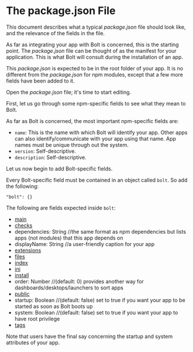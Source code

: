 # The package.json File

This document describes what a typical _package.json_ file should look like, and the relevance of the fields in the file.

As far as integrating your app with Bolt is concerned, this is the starting point. The _package.json_ file can be thought of as the manifest for your application. This is what Bolt will consult during the installation of an app.

This _package.json_ is expected to be in the root folder of your app. It is no different from the _package.json_ for npm modules, except that a few more fields have been added to it.

Open the _package.json_ file; it's time to start editing.

First, let us go through some npm-specific fields to see what they mean to Bolt.

As far as Bolt is concerned, the most important npm-specific fields are:

* `name`: This is the name with which Bolt will identify your app. Other apps can also identify\/communicate with your app using that name. App names must be unique through out the system.
* `version`: Self-descriptive.
* `description`: Self-descriptive.

Let us now begin to add Bolt-specific fields.

Every Bolt-specific field must be contained in an object called `bolt`. So add the following:

`"bolt": {}`

The following are fields expected inside `bolt`:

* [main](/main.md)
* [checks](/checks.md)
* dependencies: String \/\/the same format as npm dependencies but lists apps \(not modules\) that this app depends on
* displayName: String \/\/a user-friendly caption for your app 
* [extensions](/extensions.md)
* [files](/files.md)
* [index](/package-index.md)
* [ini](/ini.md)
* [install](/install.md)
* order: Number \/\/\(default: 0\) provides another way for dashboards\/desktops\/launchers to sort apps
* [public](/public.md)
* startup: Boolean \/\/\(default: false\) set to true if you want your app to be started as soon as Bolt boots up
* system: Boolean \/\/\(default: false\) set to true if you want your app to have root privilege
* [tags](/tags.md)

Note that users have the final say concerning the startup and system attributes of your app.

